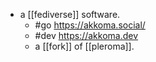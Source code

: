 - a [[fediverse]] software.
  - #go https://akkoma.social/
  - #dev https://akkoma.dev
  - a [[fork]] of [[pleroma]].